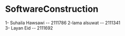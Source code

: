 # SoftwareConstruction
1- Suhaila Hawsawi -- 2111786
2-lama alsuwat -- 2111341
<br> 3- Layan Eid -- 2111692
